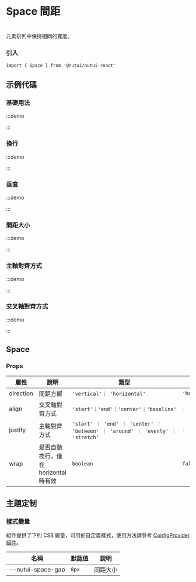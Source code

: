 # Space 間距

#

元素排列中保持相同的寬度。

### 引入

```tsx
import { Space } from '@nutui/nutui-react'
```

## 示例代碼

### 基礎用法

:::demo

<CodeBlock src='h5/demo1.tsx'></CodeBlock>

:::

### 換行

:::demo

<CodeBlock src='h5/demo2.tsx'></CodeBlock>

:::

### 垂直

:::demo

<CodeBlock src='h5/demo3.tsx'></CodeBlock>

:::

### 間距大小

:::demo

<CodeBlock src='h5/demo4.tsx'></CodeBlock>

:::

### 主軸對齊方式

:::demo

<CodeBlock src='h5/demo5.tsx'></CodeBlock>

:::

### 交叉軸對齊方式

:::demo

<CodeBlock src='h5/demo6.tsx'></CodeBlock>

:::

## Space

### Props

| 屬性 | 說明 | 類型 | 默認值 |
| --- | --- | --- | --- |
| direction | 間距方嚮 | `'vertical'｜ 'horizontal'` | `'horizontal'` |
| align | 交叉軸對齊方式 | `'start'｜'end'｜'center'｜'baseline'` | `-` |
| justify | 主軸對齊方式 | `'start' ｜ 'end' ｜ 'center' ｜ 'between' ｜ 'around' ｜ 'evenly' ｜ 'stretch'` | `-` |
| wrap | 是否自動換行，僅在 horizontal 時有效 | `boolean` | `false` |

## 主題定制

### 樣式變量

組件提供了下列 CSS 變量，可用於自定義樣式，使用方法請參考 [ConfigProvider 組件](#/zh-CN/component/configprovider)。

| 名稱 | 默認值 | 說明 |
| --- | --- | --- |
| \--nutui-space-gap | `8px` | 间距大小 |
